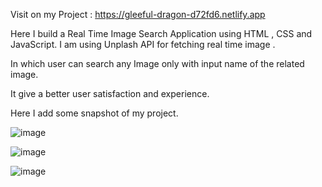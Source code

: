 Visit on my Project : https://gleeful-dragon-d72fd6.netlify.app

Here I build a Real Time Image Search Application using HTML , CSS and JavaScript. I am using Unplash API for fetching real time image .


In which user can search any Image only with input name of the related image.


It give a better user satisfaction and experience.


Here I add some snapshot of my project.

![image](https://github.com/Manmoh4n/Image_Search_APP-/assets/90148527/d29db5c8-de5c-40cd-b9eb-0b1841347c60)

![image](https://github.com/Manmoh4n/Image_Search_APP-/assets/90148527/2ca6d39f-073f-4622-af65-56fc6af7fa17)

![image](https://github.com/Manmoh4n/Image_Search_APP-/assets/90148527/c3d93ddf-b6ee-49c8-805b-ab272f243ed8)



